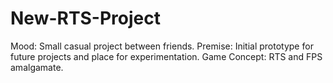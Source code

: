 # New-RTS-Project
Mood: Small casual project between friends.
Premise: Initial prototype for future projects and place for experimentation.
Game Concept: RTS and FPS amalgamate.


